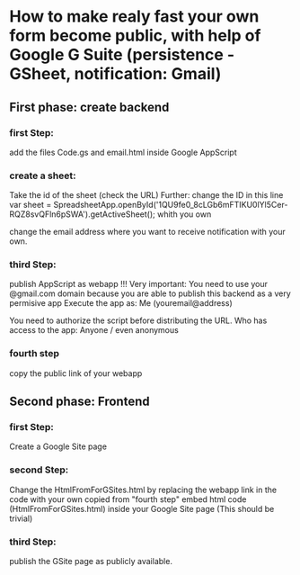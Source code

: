 # How to make realy fast your own form become public, with help of Google G Suite (persistence - GSheet, notification: Gmail)

## First phase: create backend

### first Step:
add the files Code.gs and email.html inside Google AppScript

### create a sheet:
Take the id of the sheet (check the URL)
Further:
change the ID in this line
  var sheet = SpreadsheetApp.openById('1QU9fe0_8cLGb6mFTIKU0lYl5Cer-RQZ8svQFln6pSWA').getActiveSheet();
 whith you own
 
change the email address where you want to receive notification with your own.

### third Step:
publish AppScript as webapp 
!!! Very important: You need to use your @gmail.com domain because you are able to publish this backend as a very permisive app
Execute the app as:
Me (youremail@address)

You need to authorize the script before distributing the URL.
Who has access to the app:
Anyone / even anonymous

### fourth step
copy the public link of your webapp


## Second phase: Frontend

### first Step:
Create a Google Site page

### second Step:
Change the HtmlFromForGSites.html by replacing the webapp link in the code with your own copied from "fourth step"
embed html code (HtmlFromForGSites.html) inside your Google Site page (This should be trivial)

### third Step:
publish the GSite page as publicly available. 
